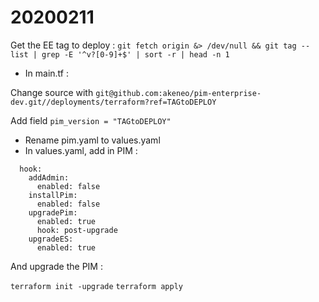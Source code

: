 # 20200211

Get the EE tag to deploy :
`git fetch origin &> /dev/null && git tag --list | grep -E '^v?[0-9]+$' | sort -r | head -n 1`

- In main.tf :

Change source with 
`git@github.com:akeneo/pim-enterprise-dev.git//deployments/terraform?ref=TAGtoDEPLOY`

Add field 
`pim_version = "TAGtoDEPLOY"`

- Rename pim.yaml to values.yaml
- In values.yaml, add in PIM :
```
  hook:
    addAdmin:
      enabled: false
    installPim:
      enabled: false
    upgradePim:
      enabled: true
      hook: post-upgrade
    upgradeES:
      enabled: true
```

And upgrade the PIM :

`terraform init -upgrade`
`terraform apply`
